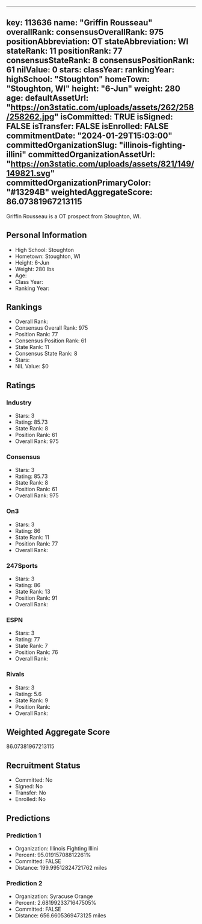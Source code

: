 ---
  key: 113636
  name: "Griffin Rousseau"
  overallRank: 
  consensusOverallRank: 975
  positionAbbreviation: OT
  stateAbbreviation: WI
  stateRank: 11
  positionRank: 77
  consensusStateRank: 8
  consensusPositionRank: 61
  nilValue: 0
  stars: 
  classYear: 
  rankingYear: 
  highSchool: "Stoughton"
  homeTown: "Stoughton, WI"
  height: "6-Jun"
  weight: 280
  age: 
  defaultAssetUrl: "https://on3static.com/uploads/assets/262/258/258262.jpg"
  isCommitted: TRUE
  isSigned: FALSE
  isTransfer: FALSE
  isEnrolled: FALSE
  commitmentDate: "2024-01-29T15:03:00"
  committedOrganizationSlug: "illinois-fighting-illini"
  committedOrganizationAssetUrl: "https://on3static.com/uploads/assets/821/149/149821.svg"
  committedOrganizationPrimaryColor: "#13294B"
  weightedAggregateScore: 86.07381967213115
  ---
  
  Griffin Rousseau is a OT prospect from Stoughton, WI.
  
  ## Personal Information
  - High School: Stoughton
  - Hometown: Stoughton, WI
  - Height: 6-Jun
  - Weight: 280 lbs
  - Age: 
  - Class Year: 
  - Ranking Year: 
  
  ## Rankings
  - Overall Rank: 
  - Consensus Overall Rank: 975
  - Position Rank: 77
  - Consensus Position Rank: 61
  - State Rank: 11
  - Consensus State Rank: 8
  - Stars: 
  - NIL Value: $0
  
  ## Ratings
  
  ### Industry
  - Stars: 3
  - Rating: 85.73
  - State Rank: 8
  - Position Rank: 61
  - Overall Rank: 975
  
  ### Consensus
  - Stars: 3
  - Rating: 85.73
  - State Rank: 8
  - Position Rank: 61
  - Overall Rank: 975
  
  ### On3
  - Stars: 3
  - Rating: 86
  - State Rank: 11
  - Position Rank: 77
  - Overall Rank: 
  
  ### 247Sports
  - Stars: 3
  - Rating: 86
  - State Rank: 13
  - Position Rank: 91
  - Overall Rank: 
  
  ### ESPN
  - Stars: 3
  - Rating: 77
  - State Rank: 7
  - Position Rank: 76
  - Overall Rank: 
  
  ### Rivals
  - Stars: 3
  - Rating: 5.6
  - State Rank: 9
  - Position Rank: 
  - Overall Rank: 
  
  ## Weighted Aggregate Score
  86.07381967213115
  
  ## Recruitment Status
  - Committed: No
  - Signed: No
  - Transfer: No
  - Enrolled: No
  
  
  
  ## Predictions
  
  ### Prediction 1
  - Organization: Illinois Fighting Illini
  - Percent: 95.01915708812261%
  - Committed: FALSE
  - Distance: 199.99512824721762 miles
  
  ### Prediction 2
  - Organization: Syracuse Orange
  - Percent: 2.6819923371647505%
  - Committed: FALSE
  - Distance: 656.6605369473125 miles
  